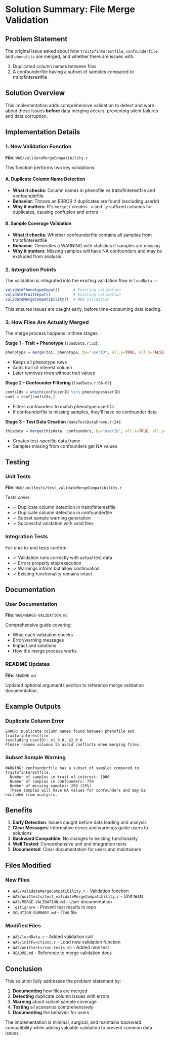 # Solution Summary: File Merge Validation

## Problem Statement

The original issue asked about how `traitofinterestfile`, `confounderfile`, and `phenofile` are merged, and whether there are issues with:
1. Duplicated column names between files
2. A confounderfile having a subset of samples compared to traitofinterestfile

## Solution Overview

This implementation adds comprehensive validation to detect and warn about these issues **before** data merging occurs, preventing silent failures and data corruption.

## Implementation Details

### 1. New Validation Function
**File**: `WAS/validateMergeCompatibility.r`

This function performs two key validations:

#### A. Duplicate Column Name Detection
- **What it checks**: Column names in phenofile vs traitofinterestfile and confounderfile
- **Behavior**: Throws an ERROR if duplicates are found (excluding userId)
- **Why it matters**: R's `merge()` creates `.x` and `.y` suffixed columns for duplicates, causing confusion and errors

#### B. Sample Coverage Validation
- **What it checks**: Whether confounderfile contains all samples from traitofinterestfile
- **Behavior**: Generates a WARNING with statistics if samples are missing
- **Why it matters**: Missing samples will have NA confounders and may be excluded from analysis

### 2. Integration Points

The validation is integrated into the existing validation flow in `loadData.r`:
```r
validatePhenotypeInput()      # Existing validation
validateTraitInput()          # Existing validation  
validateMergeCompatibility()  # NEW validation
```

This ensures issues are caught early, before time-consuming data loading.

### 3. How Files Are Actually Merged

The merge process happens in three stages:

**Stage 1 - Trait + Phenotype** (`loadData.r:52`):
```r
phenotype = merge(toi, phenotype, by="userID", all.y=TRUE, all.x=FALSE)
```
- Keeps all phenotype rows
- Adds trait of interest column
- Later removes rows without trait values

**Stage 2 - Confounder Filtering** (`loadData.r:66-67`):
```r
confsIdx = which(conf$userID %in% phenotype$userID)
conf = conf[confsIdx,]
```
- Filters confounders to match phenotype userIDs
- If confounderfile is missing samples, they'll have no confounder data

**Stage 3 - Test Data Creation** (`makeTestDataFrame.r:24`):
```r
thisdata = merge(thisdata, confounders, by="userID", all.x=TRUE, all.y=FALSE)
```
- Creates test-specific data frame
- Samples missing from confounders get NA values

## Testing

### Unit Tests
**File**: `WAS/unittests/test_validateMergeCompatibility.r`

Tests cover:
- ✓ Duplicate column detection in traitofinterestfile
- ✓ Duplicate column detection in confounderfile  
- ✓ Subset sample warning generation
- ✓ Successful validation with valid files

### Integration Tests
Full end-to-end tests confirm:
- ✓ Validation runs correctly with actual test data
- ✓ Errors properly stop execution
- ✓ Warnings inform but allow continuation
- ✓ Existing functionality remains intact

## Documentation

### User Documentation
**File**: `WAS/MERGE-VALIDATION.md`

Comprehensive guide covering:
- What each validation checks
- Error/warning messages
- Impact and solutions
- How the merge process works

### README Updates
**File**: `README.md`

Updated optional arguments section to reference merge validation documentation.

## Example Outputs

### Duplicate Column Error
```
ERROR: Duplicate column names found between phenofile and traitofinterestfile 
(excluding userID): x1_0_0, x2_0_0
Please rename columns to avoid conflicts when merging files.
```

### Subset Sample Warning
```
WARNING: confounderfile has a subset of samples compared to traitofinterestfile.
  Number of samples in trait of interest: 1000
  Number of samples in confounders: 750
  Number of missing samples: 250 (25%)
  These samples will have NA values for confounders and may be excluded from analysis.
```

## Benefits

1. **Early Detection**: Issues caught before data loading and analysis
2. **Clear Messages**: Informative errors and warnings guide users to solutions
3. **Backward Compatible**: No changes to existing functionality
4. **Well Tested**: Comprehensive unit and integration tests
5. **Documented**: Clear documentation for users and maintainers

## Files Modified

### New Files
- `WAS/validateMergeCompatibility.r` - Validation function
- `WAS/unittests/test_validateMergeCompatibility.r` - Unit tests
- `WAS/MERGE-VALIDATION.md` - User documentation
- `.gitignore` - Prevent test results in repo
- `SOLUTION-SUMMARY.md` - This file

### Modified Files
- `WAS/loadData.r` - Added validation call
- `WAS/initFunctions.r` - Load new validation function
- `WAS/unittests/run-tests.sh` - Added new test
- `README.md` - Reference to merge validation docs

## Conclusion

This solution fully addresses the problem statement by:
1. **Documenting** how files are merged
2. **Detecting** duplicate column issues with errors
3. **Warning** about subset sample coverage
4. **Testing** all scenarios comprehensively
5. **Documenting** the behavior for users

The implementation is minimal, surgical, and maintains backward compatibility while adding valuable validation to prevent common data issues.
